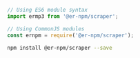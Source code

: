 <!-- MARKDOWN-AUTO-DOCS:START (CODE:src=./install.js) -->
<!-- The below code snippet is automatically added from ./install.js -->
```js
// Using ES6 module syntax
import ermp3 from '@er-npm/scraper';

// Using CommonJS modules
const ernpm = require('@er-npm/scraper');
```
<!-- MARKDOWN-AUTO-DOCS:END -->

<!-- MARKDOWN-AUTO-DOCS:START (CODE:src=./instalation.sh) -->
<!-- The below code snippet is automatically added from ./instalation.sh -->
```sh
npm install @er-npm/scraper --save
```
<!-- MARKDOWN-AUTO-DOCS:END -->
